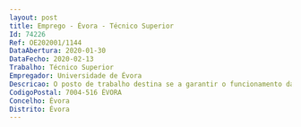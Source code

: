 ```yaml
--- 
layout: post
title: Emprego - Évora - Técnico Superior
Id: 74226
Ref: OE202001/1144
DataAbertura: 2020-01-30
DataFecho: 2020-02-13
Trabalho: Técnico Superior
Empregador: Universidade de Évora
Descricao: O posto de trabalho destina se a garantir o funcionamento da Unidade Clínica de Alter, assegurando o controlo clínico do efetivo equino da Coudelaria de Alter, bem como de clientes do exterior que assim o solicitem. Pretende se igualmente que o Médico Veterinário dê apoio ao internamento, serviço de cirurgia e de medicina interna, bem como colaboração nas escalas de serviço durante o fim de semana e apoio às atividades de controlo reprodutivo da eguada.
CodigoPostal: 7004-516 ÉVORA
Concelho: Évora
Distrito: Évora
--- 
```

